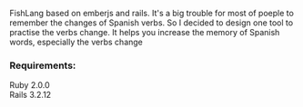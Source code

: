 FishLang based on emberjs and rails.
It's a big trouble for most of poeple to remember the changes of Spanish verbs.
So I decided to design one tool to practise the verbs change.
It helps you increase the memory of Spanish words, especially the verbs change

### Requirements:    

Ruby 2.0.0 <br />
Rails 3.2.12 <br/>

